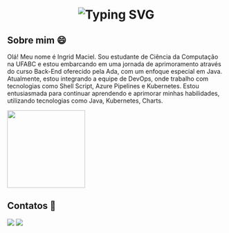 <h1 align="center">
    <img src="https://readme-typing-svg.herokuapp.com?font=Fira+Code&pause=1000&random=false&width=435&lines=Bem-vindo+ao+meu+perfil!+%F0%9F%91%AF" alt="Typing SVG" />
</h1>

## Sobre mim 😄
Olá! Meu nome é Ingrid Maciel. Sou estudante de Ciência da Computação na UFABC e estou embarcando em uma jornada de aprimoramento através do curso Back-End oferecido pela Ada, com um enfoque especial em Java. Atualmente, estou integrando a equipe de DevOps, onde trabalho com tecnologias como Shell Script, Azure Pipelines e Kubernetes.
Estou entusiasmada para continuar aprendendo e aprimorar minhas habilidades, utilizando tecnologias como Java, Kubernetes, Charts.
<div>
  <img height="180cm" src="https://github-redme-stats.vercel.app/api/top-langs/?username=ingridmmaciel&layout=compact&langs_count=16&theme=dracula">
</div>

## Contatos 📧

<div> 
<a href = "mailto:ingridmmontei@gmail.com"> <img src="https://img.shields.io/badge/-Gmail-c42528?style=for-the-badge&logo=gmail&logoColor=white" target="_blank"></a>
<a href="https://www.linkedin.com/in/ingrid-m-maciel/" target="_blank"><img src="https://img.shields.io/badge/-LinkedIn-%230077B5?style=for-the-badge&logo=linkedin&logoColor=white"  target="_blank"></a> 
</div>&nbsp;&nbsp;
